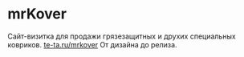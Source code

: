 # mrKover 
Сайт-визитка для продажи грязезащитных и друхих специальных ковриков. <a href="http://te-ta.ru/mrkover/">te-ta.ru/mrkover</a>
От дизайна до релиза.




